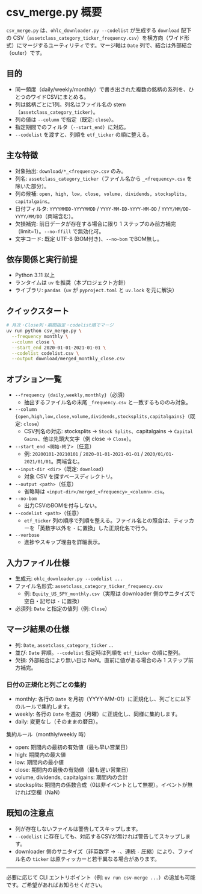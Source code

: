 # csv_merge.py 概要

`csv_merge.py` は、`ohlc_downloader.py --codelist` が生成する `download` 配下の CSV（`assetclass_category_ticker_frequency.csv`）を横方向（ワイド形式）にマージするユーティリティです。マージ軸は `Date` 列で、結合は外部結合（outer）です。

## 目的
- 同一頻度（daily/weekly/monthly）で書き出された複数の銘柄の系列を、ひとつのワイドCSVにまとめる。
- 列は銘柄ごとに1列。列名はファイル名の stem（`assetclass_category_ticker`）。
- 列の値は `--column` で指定（既定: `close`）。
- 指定期間でのフィルタ（`--start_end`）に対応。
- `--codelist` を渡すと、列順を `etf_ticker` の順に整える。

## 主な特徴
- 対象抽出: `download/*_<frequency>.csv` のみ。
- 列名: `assetclass_category_ticker`（ファイル名から `_<frequency>.csv` を除いた部分）。
- 列の候補: `open, high, low, close, volume, dividends, stocksplits, capitalgains`。
- 日付フィルタ: `YYYYMMDD-YYYYMMDD` / `YYYY-MM-DD-YYYY-MM-DD` / `YYYY/MM/DD-YYYY/MM/DD`（両端含む）。
- 欠損補完: 前日データが存在する場合に限り 1 ステップのみ前方補完（limit=1）。`--no-ffill` で無効化可。
- 文字コード: 既定 UTF-8 (BOM付き)、`--no-bom` でBOM無し。

## 依存関係と実行前提
- Python 3.11 以上
- ランタイムは `uv` を推奨（本プロジェクト方針）
- ライブラリ: `pandas`（`uv` が `pyproject.toml` と `uv.lock` を元に解決）

## クイックスタート
```bash
# 月次・Close列・期間指定・codelist順でマージ
uv run python csv_merge.py \
  --frequency monthly \
  --column close \
  --start_end 2020-01-01-2021-01-01 \
  --codelist codelist.csv \
  --output download/merged_monthly_close.csv
```

## オプション一覧
- `--frequency {daily,weekly,monthly}`（必須）
  - 抽出するファイル名の末尾 `_frequency.csv` と一致するもののみ対象。
- `--column {open,high,low,close,volume,dividends,stocksplits,capitalgains}`（既定: `close`）
  - CSV列名の対応: stocksplits → `Stock Splits`、capitalgains → `Capital Gains`、他は先頭大文字（例 close → `Close`）。
- `--start_end <開始-終了>`（任意）
  - 例: `20200101-20210101` / `2020-01-01-2021-01-01` / `2020/01/01-2021/01/01`。両端含む。
- `--input-dir <dir>`（既定: `download`）
  - 対象 CSV を探すベースディレクトリ。
- `--output <path>`（任意）
  - 省略時は `<input-dir>/merged_<frequency>_<column>.csv`。
- `--no-bom`
  - 出力CSVのBOMを付与しない。
- `--codelist <path>`（任意）
  - `etf_ticker` 列の順序で列順を整える。ファイル名との照合は、ティッカーを「英数字以外を `-` に置換」した正規化名で行う。
- `--verbose`
  - 進捗やスキップ理由を詳細表示。

## 入力ファイル仕様
- 生成元: `ohlc_downloader.py --codelist ...`
- ファイル名形式: `assetclass_category_ticker_frequency.csv`
  - 例: `Equity_US_SPY_monthly.csv`（実際は downloader 側のサニタイズで空白・記号は `-` に置換）
- 必須列: `Date` と指定の値列（例: `Close`）

## マージ結果の仕様
- 列: `Date`, `assetclass_category_ticker` ...
- 並び: `Date` 昇順。`--codelist` 指定時は列順を `etf_ticker` の順に整列。
- 欠損: 外部結合により無い日は NaN。直前に値がある場合のみ 1 ステップ前方補完。

### 日付の正規化と列ごとの集約
- monthly: 各行の `Date` を月初（YYYY-MM-01）に正規化し、列ごとに以下のルールで集約します。
- weekly: 各行の `Date` を週初（月曜）に正規化し、同様に集約します。
- daily: 変更なし（そのままの暦日）。

集約ルール（monthly/weekly 時）
- open: 期間内の最初の有効値（最も早い営業日）
- high: 期間内の最大値
- low: 期間内の最小値
- close: 期間内の最後の有効値（最も遅い営業日）
- volume, dividends, capitalgains: 期間内の合計
- stocksplits: 期間内の係数合成（0は非イベントとして無視）。イベントが無ければ空欄（NaN）

## 既知の注意点
- 列が存在しないファイルは警告してスキップします。
- `--codelist` に存在しても、対応するCSVが無ければ警告してスキップします。
- downloader 側のサニタイズ（非英数字 → `-`、連続 `-` 圧縮）により、ファイル名の `ticker` は原ティッカーと若干異なる場合があります。

---

必要に応じて CLI エントリポイント（例: `uv run csv-merge ...`）の追加も可能です。ご希望があればお知らせください。
